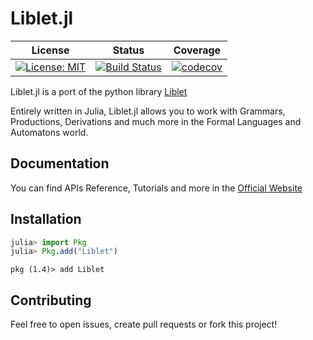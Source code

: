 # Liblet.jl

| License | Status | Coverage |
| :----: | :----: | :----: |
| [![License: MIT](https://img.shields.io/badge/License-MIT-blue.svg)](https://opensource.org/licenses/MIT) | [![Build Status](https://travis-ci.com/manuelelucchi/Liblet.jl.svg?branch=master)](https://travis-ci.com/manuelelucchi/Liblet.jl) | [![codecov](https://codecov.io/gh/manuelelucchi/Liblet.jl/branch/master/graph/badge.svg)](https://codecov.io/gh/manuelelucchi/Liblet.jl) |

Liblet.jl is a port of the python library [Liblet](https://github.com/let-unimi/liblet)

Entirely written in Julia, Liblet.jl allows you to work with Grammars, Productions, Derivations and much more in the Formal Languages and Automatons world.

## Documentation

You can find APIs Reference, Tutorials and more in the [Official Website](https://manuelelucchi.github.io/Liblet.jl/)

## Installation

```julia
julia> import Pkg
julia> Pkg.add("Liblet")
```

```
pkg (1.4)> add Liblet
```

## Contributing

Feel free to open issues, create pull requests or fork this project!